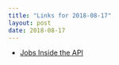 ```yaml
---
title: "Links for 2018-08-17"
layout: post
date: 2018-08-17
---
```


* [Jobs Inside the API](https://putanumonit.com/2018/08/09/jobs-inside-the-api/)
